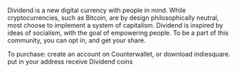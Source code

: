 Dividend is a new digital currency with people in mind. While cryptocurrencies, such as Bitcoin, are by design philosophically neutral, most choose to implement a system of capitalism. Dividend is inspired by ideas of socialism, with the goal of empowering people. To be a part of this community, you can opt in, and get your share. 

To purchase:
create an account on Counterwallet, or download indiesquare.
put in your address 
receive Dividend coins